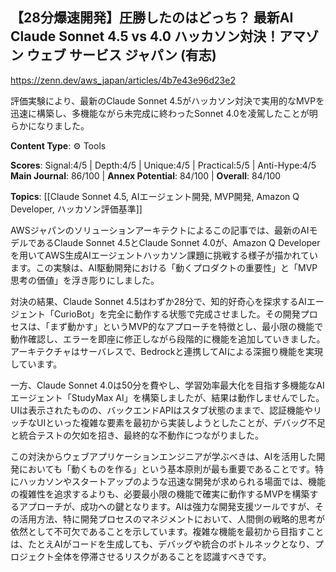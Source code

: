 ## 【28分爆速開発】圧勝したのはどっち？ 最新AI Claude Sonnet 4.5 vs 4.0 ハッカソン対決！アマゾン ウェブ サービス ジャパン (有志)

https://zenn.dev/aws_japan/articles/4b7e43e96d23e2

評価実験により、最新のClaude Sonnet 4.5がハッカソン対決で実用的なMVPを迅速に構築し、多機能ながら未完成に終わったSonnet 4.0を凌駕したことが明らかになりました。

**Content Type**: ⚙️ Tools

**Scores**: Signal:4/5 | Depth:4/5 | Unique:4/5 | Practical:5/5 | Anti-Hype:4/5
**Main Journal**: 86/100 | **Annex Potential**: 84/100 | **Overall**: 84/100

**Topics**: [[Claude Sonnet 4.5, AIエージェント開発, MVP開発, Amazon Q Developer, ハッカソン評価基準]]

AWSジャパンのソリューションアーキテクトによるこの記事では、最新のAIモデルであるClaude Sonnet 4.5とClaude Sonnet 4.0が、Amazon Q Developerを用いてAWS生成AIエージェントハッカソン課題に挑戦する様子が描かれています。この実験は、AI駆動開発における「動くプロダクトの重要性」と「MVP思考の価値」を浮き彫りにしました。

対決の結果、Claude Sonnet 4.5はわずか28分で、知的好奇心を探求するAIエージェント「CurioBot」を完全に動作する状態で完成させました。その開発プロセスは、「まず動かす」というMVP的なアプローチを特徴とし、最小限の機能で動作確認し、エラーを即座に修正しながら段階的に機能を追加していきました。アーキテクチャはサーバレスで、Bedrockと連携してAIによる深掘り機能を実現しています。

一方、Claude Sonnet 4.0は50分を費やし、学習効率最大化を目指す多機能なAIエージェント「StudyMax AI」を構築しましたが、結果は動作しませんでした。UIは表示されたものの、バックエンドAPIはスタブ状態のままで、認証機能やリッチなUIといった複雑な要素を最初から実装しようとしたことが、デバッグ不足と統合テストの欠如を招き、最終的な不動作につながりました。

この対決からウェブアプリケーションエンジニアが学ぶべきは、AIを活用した開発においても「動くものを作る」という基本原則が最も重要であることです。特にハッカソンやスタートアップのような迅速な開発が求められる場面では、機能の複雑性を追求するよりも、必要最小限の機能で確実に動作するMVPを構築するアプローチが、成功への鍵となります。AIは強力な開発支援ツールですが、その活用方法、特に開発プロセスのマネジメントにおいて、人間側の戦略的思考が依然として不可欠であることを示しています。複雑な機能を最初から目指すことは、たとえAIがコードを生成しても、デバッグや統合のボトルネックとなり、プロジェクト全体を停滞させるリスクがあることを認識すべきです。